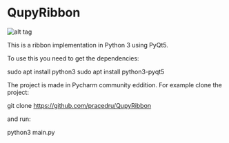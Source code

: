 # QupyRibbon
![alt tag](http://i.imgur.com/ry2SudV.png)

This is a ribbon implementation in Python 3 using PyQt5.

To use this you need to get the dependencies:

sudo apt install python3
sudo apt install python3-pyqt5

The project is made in Pycharm community eddition.
For example clone the project:

git clone https://github.com/pracedru/QupyRibbon

and run:

python3 main.py 
